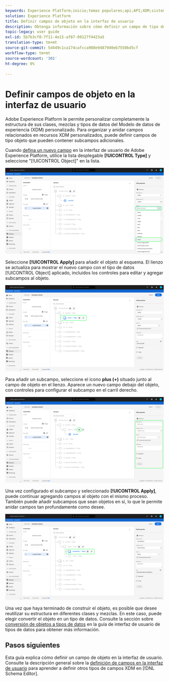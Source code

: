 ```yaml
---
keywords: Experience Platform;inicio;temas populares;api;API;XDM;sistema XDM;modelo de datos de experiencia;modelo de datos;ui;espacio de trabajo;objeto;campo
solution: Experience Platform
title: Definir campos de objeto en la interfaz de usuario
description: Obtenga información sobre cómo definir un campo de tipo de objeto en la interfaz de usuario del Experience Platform.
topic-legacy: user guide
exl-id: 5b7b3cf0-7f11-4e15-af87-09127f4423a5
translation-type: tm+mt
source-git-commit: 5d449c1ca174cafcca988e9487940eb7550bd5cf
workflow-type: tm+mt
source-wordcount: '301'
ht-degree: 0%

---
```


# Definir campos de objeto en la interfaz de usuario

Adobe Experience Platform le permite personalizar completamente la estructura de sus clases, mezclas y tipos de datos del Modelo de datos de experiencia (XDM) personalizado. Para organizar y anidar campos relacionados en recursos XDM personalizados, puede definir campos de tipo objeto que pueden contener subcampos adicionales.

Cuando [defina un nuevo campo](./overview.md#define) en la interfaz de usuario de Adobe Experience Platform, utilice la lista desplegable **[!UICONTROL Type]** y seleccione &quot;[!UICONTROL Object]&quot; en la lista.

![](../../images/ui/fields/special/object.png)

Seleccione **[!UICONTROL Apply]** para añadir el objeto al esquema. El lienzo se actualiza para mostrar el nuevo campo con el tipo de datos [!UICONTROL Object] aplicado, incluidos los controles para editar y agregar subcampos al objeto.

![](../../images/ui/fields/special/object-applied.png)

Para añadir un subcampo, seleccione el icono **plus (+)** situado junto al campo de objeto en el lienzo. Aparece un nuevo campo debajo del objeto, con controles para configurar el subcampo en el carril derecho.

![](../../images/ui/fields/special/object-add-field.png)

Una vez configurado el subcampo y seleccionado **[!UICONTROL Apply]**, puede continuar agregando campos al objeto con el mismo proceso. También puede añadir subcampos que sean objetos en sí, lo que le permite anidar campos tan profundamente como desee.

![](../../images/ui/fields/special/object-nested.png)

Una vez que haya terminado de construir el objeto, es posible que desee reutilizar su estructura en diferentes clases y mezclas. En este caso, puede elegir convertir el objeto en un tipo de datos. Consulte la sección sobre [conversión de objetos a tipos de datos](../resources/data-types.md#convert) en la guía de interfaz de usuario de tipos de datos para obtener más información.

## Pasos siguientes

Esta guía explica cómo definir un campo de objeto en la interfaz de usuario. Consulte la descripción general sobre la [definición de campos en la interfaz de usuario](./overview.md#special) para aprender a definir otros tipos de campos XDM en [!DNL Schema Editor].
